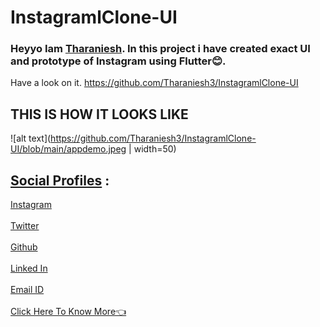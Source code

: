 # InstagramlClone-UI
### Heyyo Iam [Tharaniesh](https://www.instagram.com/__thaxx__/). In this project i have created exact UI and prototype of Instagram using Flutter😊.


Have a look on it. https://github.com/Tharaniesh3/InstagramlClone-UI
## THIS IS HOW IT LOOKS LIKE
 ![alt text](https://github.com/Tharaniesh3/InstagramlClone-UI/blob/main/appdemo.jpeg | width=50)

## <u>Social Profiles</u> :
[Instagram](https://www.instagram.com/__thaxx__/)
<br>
<br>
[Twitter](https://twitter.com/_Tharaniesh_)
<br>
<br>
[Github](https://github.com/Tharaniesh3/)
<br>
<br>
[Linked In](https://www.linkedin.com/in/tharaniesh-p-r-1429a3171/)
<br>
<br>
[Email ID](mailto:www.tharanieshmarvel@gmail.com)
<br> 
<br>
[Click Here To Know More👈](https://tharaniesh3.github.io/website/)




